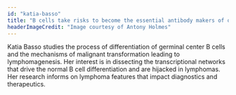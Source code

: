 ```yaml
---
id: "katia-basso"
title: "B cells take risks to become the essential antibody makers of our immune system: lymphomagenesis takes advantage of their risky behaviors."
headerImageCredit: "Image courtesy of Antony Holmes"
---
```


Katia Basso studies the process of differentiation of germinal center B cells and the mechanisms of malignant transformation leading to lymphomagenesis. Her interest is in dissecting the transcriptional networks that drive the normal B cell differentiation and are hijacked in lymphomas. Her research informs on lymphoma features that impact diagnostics and therapeutics.
